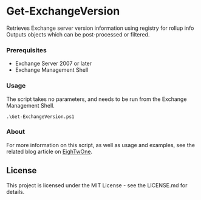 # Get-ExchangeVersion

Retrieves Exchange server version information using registry for rollup info
Outputs objects which can be post-processed or filtered.

### Prerequisites

* Exchange Server 2007 or later
* Exchange Management Shell

### Usage

The script takes no parameters, and needs to be run from the Exchange Management Shell. 

```
.\Get-ExchangeVersion.ps1
```

### About

For more information on this script, as well as usage and examples, see
the related blog article on [EighTwOne](https://eightwone.com/2010/10/04/retrieving-exchange-version-information/).

## License

This project is licensed under the MIT License - see the LICENSE.md for details.

 